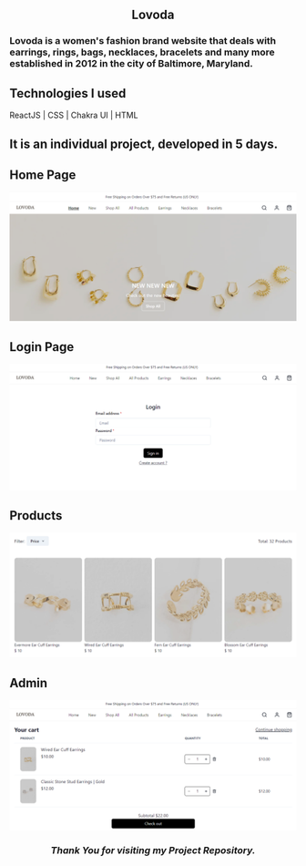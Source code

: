 <h2 align="center" >Lovoda</h2>


 <h3>Lovoda is a women's fashion brand website that deals with earrings, rings, bags, necklaces, bracelets and many more established in 2012 in the city of Baltimore, Maryland.</h3>

## Technologies I used
ReactJS | CSS | Chakra UI | HTML 

 ## It is an individual project, developed in 5 days.


<h2>Home Page</h2>
<img src="public/Images/home.png" alt="home_page"/>


<h2>Login Page</h2>
<img src="public/Images/login.png"" alt="login"/>


<h2>Products</h2>
<img src="public/Images/products.png"" alt="products"/>


<h2>Admin</h2>
<img src="public/Images/cart.png" alt="cart"/>

 
 <h3 align="center"><i>Thank You for visiting my Project Repository.</i></h3> 


